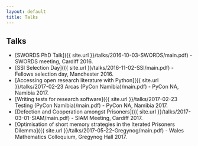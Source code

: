 ```yaml
---
layout: default
title: Talks
---
```


Talks
-----

+ [SWORDS PhD Talk]({{ site.url }}/talks/2016-10-03-SWORDS/main.pdf) - SWORDS meeting, Cardiff 2016.
+ [SSI Selection Day]({{ site.url }}/talks/2016-11-02-SSI/main.pdf) - Fellows selection day, Manchester 2016.
+ [Accessing open research literature with Python]({{ site.url }}/talks/2017-02-23 Arcas (PyCon Namibia)/main.pdf) -
PyCon NA, Namibia 2017.
+ [Writing tests for research software]({{ site.url }}/talks/2017-02-23 Testing (PyCon Namibia)/main.pdf) - PyCon NA, Namibia 2017.
+ [Defection and Cooperation amongst Prisoners]({{ site.url }}/talks/2017-03-01-SIAM/main.pdf) -
SIAM Meeting, Cardiff 2017.
+ [Optimisation of short memory strategies in the Iterated Prisoners Dilemma]({{ site.url }}/talks/2017-05-22-Gregynog/main.pdf) -
Wales Mathematics Colloquium, Gregynog Hall 2017.

